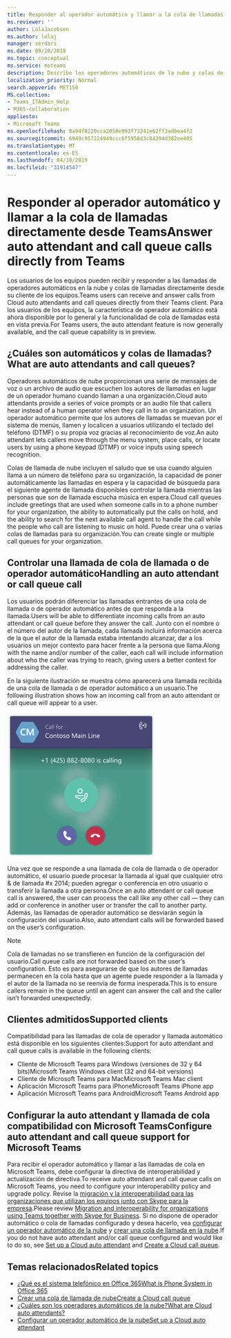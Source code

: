 ```yaml
---
title: Responder al operador automático y llamar a la cola de llamadas directamente desde Teams
ms.reviewer: ''
author: LolaJacobsen
ms.author: lolaj
manager: serdars
ms.date: 09/20/2018
ms.topic: conceptual
ms.service: msteams
description: Describe los operadores automáticos de la nube y colas de llamadas y explica cómo puede responder a estas llamadas en los equipos.
localization_priority: Normal
search.appverid: MET150
MS.collection:
- Teams_ITAdmin_Help
- M365-collaboration
appliesto:
- Microsoft Teams
ms.openlocfilehash: 8a94f8220cca2058e993f73241e62ff3ad0ea4f2
ms.sourcegitcommit: 6949c957224949ccc6f5958d3c84294d382ee405
ms.translationtype: MT
ms.contentlocale: es-ES
ms.lasthandoff: 04/18/2019
ms.locfileid: "31914547"
---
```

<a name="answer-auto-attendant-and-call-queue-calls-directly-from-teams"></a><span data-ttu-id="156d3-103">Responder al operador automático y llamar a la cola de llamadas directamente desde Teams</span><span class="sxs-lookup"><span data-stu-id="156d3-103">Answer auto attendant and call queue calls directly from Teams</span></span>
===========================================================

<span data-ttu-id="156d3-104">Los usuarios de los equipos pueden recibir y responder a las llamadas de operadores automáticos en la nube y colas de llamadas directamente desde su cliente de los equipos.</span><span class="sxs-lookup"><span data-stu-id="156d3-104">Teams users can receive and answer calls from Cloud auto attendants and call queues directly from their Teams client.</span></span> <span data-ttu-id="156d3-105">Para los usuarios de los equipos, la característica de operador automático está ahora disponible por lo general y la funcionalidad de cola de llamadas está en vista previa.</span><span class="sxs-lookup"><span data-stu-id="156d3-105">For Teams users, the auto attendant feature is now generally available, and the call queue capability is in preview.</span></span> 

## <a name="what-are-auto-attendants-and-call-queues"></a><span data-ttu-id="156d3-106">¿Cuáles son automáticos y colas de llamadas?</span><span class="sxs-lookup"><span data-stu-id="156d3-106">What are auto attendants and call queues?</span></span>

<span data-ttu-id="156d3-107">Operadores automáticos de nube proporcionan una serie de mensajes de voz o un archivo de audio que escuchen los autores de llamadas en lugar de un operador humano cuando llaman a una organización.</span><span class="sxs-lookup"><span data-stu-id="156d3-107">Cloud auto attendants provide a series of voice prompts or an audio file that callers hear instead of a human operator when they call in to an organization.</span></span> <span data-ttu-id="156d3-108">Un operador automático permite que los autores de llamadas se muevan por el sistema de menús, llamen y localicen a usuarios utilizando el teclado del teléfono (DTMF) o su propia voz gracias al reconocimiento de voz.</span><span class="sxs-lookup"><span data-stu-id="156d3-108">An auto attendant lets callers move through the menu system, place calls, or locate users by using a phone keypad (DTMF) or voice inputs using speech recognition.</span></span>

<span data-ttu-id="156d3-109">Colas de llamada de nube incluyen el saludo que se usa cuando alguien llama a un número de teléfono para su organización, la capacidad de poner automáticamente las llamadas en espera y la capacidad de búsqueda para el siguiente agente de llamada disponibles controlar la llamada mientras las personas que son de llamada escucha música en espera.</span><span class="sxs-lookup"><span data-stu-id="156d3-109">Cloud call queues include greetings that are used when someone calls in to a phone number for your organization, the ability to automatically put the calls on hold, and the ability to search for the next available call agent to handle the call while the people who call are listening to music on hold.</span></span> <span data-ttu-id="156d3-110">Puede crear una o varias colas de llamadas para su organización.</span><span class="sxs-lookup"><span data-stu-id="156d3-110">You can create single or multiple call queues for your organization.</span></span>

## <a name="handling-an-auto-attendant-or-call-queue-call"></a><span data-ttu-id="156d3-111">Controlar una llamada de cola de llamada o de operador automático</span><span class="sxs-lookup"><span data-stu-id="156d3-111">Handling an auto attendant or call queue call</span></span>

<span data-ttu-id="156d3-112">Los usuarios podrán diferenciar las llamadas entrantes de una cola de llamada o de operador automático antes de que responda a la llamada.</span><span class="sxs-lookup"><span data-stu-id="156d3-112">Users will be able to differentiate incoming calls from an auto attendant or call queue before they answer the call.</span></span> <span data-ttu-id="156d3-113">Junto con el nombre o el número del autor de la llamada, cada llamada incluirá información acerca de la que el autor de la llamada estaba intentando alcanzar, dar a los usuarios un mejor contexto para hacer frente a la persona que llama.</span><span class="sxs-lookup"><span data-stu-id="156d3-113">Along with the name and/or number of the caller, each call will include information about who the caller was trying to reach, giving users a better context for addressing the caller.</span></span>

<span data-ttu-id="156d3-114">En la siguiente ilustración se muestra cómo aparecerá una llamada recibida de una cola de llamada o de operador automático a un usuario.</span><span class="sxs-lookup"><span data-stu-id="156d3-114">The following illustration shows how an incoming call from an auto attendant or call queue will appear to a user.</span></span>

![Notificación de llamada entrante](media/answer-auto-attendant-and-call-queue-calls-image1.png)

<span data-ttu-id="156d3-116">Una vez que se responde a una llamada de cola de llamada o de operador automático, el usuario puede procesar la llamada al igual que cualquier otro & de llamada #x 2014; pueden agregar o conferencia en otro usuario o transferir la llamada a otra persona.</span><span class="sxs-lookup"><span data-stu-id="156d3-116">Once an auto attendant or call queue call is answered, the user can process the call like any other call &#x2014; they can add or conference in another user or transfer the call to another party.</span></span> <span data-ttu-id="156d3-117">Además, las llamadas de operador automático se desviarán según la configuración del usuario.</span><span class="sxs-lookup"><span data-stu-id="156d3-117">Also, auto attendant calls will be forwarded based on the user’s configuration.</span></span>

> [!NOTE] 
> <span data-ttu-id="156d3-118">Cola de llamadas no se transfieren en función de la configuración del usuario.</span><span class="sxs-lookup"><span data-stu-id="156d3-118">Call queue calls are not forwarded based on the user’s configuration.</span></span> <span data-ttu-id="156d3-119">Esto es para asegurarse de que los autores de llamadas permanecen en la cola hasta que un agente puede responder a la llamada y el autor de la llamada no se reenvía de forma inesperada.</span><span class="sxs-lookup"><span data-stu-id="156d3-119">This is to ensure callers remain in the queue until an agent can answer the call and the caller isn’t forwarded unexpectedly.</span></span>

## <a name="supported-clients"></a><span data-ttu-id="156d3-120">Clientes admitidos</span><span class="sxs-lookup"><span data-stu-id="156d3-120">Supported clients</span></span>

<span data-ttu-id="156d3-121">Compatibilidad para las llamadas de cola de operador y llamada automático está disponible en los siguientes clientes:</span><span class="sxs-lookup"><span data-stu-id="156d3-121">Support for auto attendant and call queue calls is available in the following clients:</span></span>

-   <span data-ttu-id="156d3-122">Cliente de Microsoft Teams para Windows (versiones de 32 y 64 bits)</span><span class="sxs-lookup"><span data-stu-id="156d3-122">Microsoft Teams Windows client (32 and 64-bit versions)</span></span>
-   <span data-ttu-id="156d3-123">Cliente de Microsoft Teams para Mac</span><span class="sxs-lookup"><span data-stu-id="156d3-123">Microsoft Teams Mac client</span></span>
-   <span data-ttu-id="156d3-124">Aplicación Microsoft Teams para iPhone</span><span class="sxs-lookup"><span data-stu-id="156d3-124">Microsoft Teams iPhone app</span></span>
-   <span data-ttu-id="156d3-125">Aplicación Microsoft Teams para Android</span><span class="sxs-lookup"><span data-stu-id="156d3-125">Microsoft Teams Android app</span></span>

## <a name="configure-auto-attendant-and-call-queue-support-for-microsoft-teams"></a><span data-ttu-id="156d3-126">Configurar la auto attendant y llamada de cola compatibilidad con Microsoft Teams</span><span class="sxs-lookup"><span data-stu-id="156d3-126">Configure auto attendant and call queue support for Microsoft Teams</span></span>

<span data-ttu-id="156d3-127">Para recibir el operador automático y llamar a las llamadas de cola en Microsoft Teams, debe configurar la directiva de interoperabilidad y actualización de directiva.</span><span class="sxs-lookup"><span data-stu-id="156d3-127">To receive auto attendant and call queue calls on Microsoft Teams, you need to configure your interoperability policy and upgrade policy.</span></span> <span data-ttu-id="156d3-128">Revise la [migración y la interoperabilidad para las organizaciones que utilizan los equipos junto con Skype para la empresa](migration-interop-guidance-for-teams-with-skype.md).</span><span class="sxs-lookup"><span data-stu-id="156d3-128">Please review [Migration and interoperability for organizations using Teams together with Skype for Business](migration-interop-guidance-for-teams-with-skype.md).</span></span> <span data-ttu-id="156d3-129">Si no dispone de operador automático o cola de llamadas configurado y desea hacerlo, vea [configurar un operador automático de la nube](https://docs.microsoft.com/skypeforbusiness/what-is-phone-system-in-office-365/set-up-a-phone-system-auto-attendant) y [crear una cola de llamada en la nube](https://docs.microsoft.com/skypeforbusiness/what-is-phone-system-in-office-365/create-a-phone-system-call-queue).</span><span class="sxs-lookup"><span data-stu-id="156d3-129">If you do not have auto attendant and/or call queue configured and would like to do so, see [Set up a Cloud auto attendant](https://docs.microsoft.com/skypeforbusiness/what-is-phone-system-in-office-365/set-up-a-phone-system-auto-attendant) and [Create a Cloud call queue](https://docs.microsoft.com/skypeforbusiness/what-is-phone-system-in-office-365/create-a-phone-system-call-queue).</span></span>

## <a name="related-topics"></a><span data-ttu-id="156d3-130">Temas relacionados</span><span class="sxs-lookup"><span data-stu-id="156d3-130">Related topics</span></span>

-   [<span data-ttu-id="156d3-131">¿Qué es el sistema telefónico en Office 365</span><span class="sxs-lookup"><span data-stu-id="156d3-131">What is Phone System in Office 365</span></span>](what-is-phone-system-in-office-365.md)
-   [<span data-ttu-id="156d3-132">Crear una cola de llamada de nube</span><span class="sxs-lookup"><span data-stu-id="156d3-132">Create a Cloud call queue</span></span>](https://docs.microsoft.com/skypeforbusiness/what-is-phone-system-in-office-365/create-a-phone-system-call-queue)
-   [<span data-ttu-id="156d3-133">¿Cuáles son los operadores automáticos de la nube?</span><span class="sxs-lookup"><span data-stu-id="156d3-133">What are Cloud auto attendants?</span></span>](what-are-phone-system-auto-attendants.md)
-   [<span data-ttu-id="156d3-134">Configurar un operador automático de la nube</span><span class="sxs-lookup"><span data-stu-id="156d3-134">Set up a Cloud auto attendant</span></span>](https://docs.microsoft.com/skypeforbusiness/what-is-phone-system-in-office-365/set-up-a-phone-system-auto-attendant)

